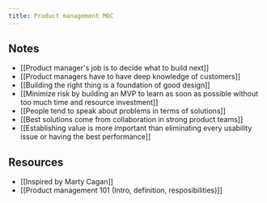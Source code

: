 ```yaml
---
title: Product management MOC
---
```


## Notes

- [[Product manager's job is to decide what to build next]]
- [[Product managers have to have deep knowledge of customers]]
- [[Building the right thing is a foundation of good design]]
- [[Minimize risk by building an MVP to learn as soon as possible without too much time and resource investment]]
- [[People tend to speak about problems in terms of solutions]]
- [[Best solutions come from collaboration in strong product teams]]
- [[Establishing value is more important than eliminating every usability issue or having the best performance]]

## Resources
- [[Inspired by Marty Cagan]]
- [[Product management 101 (Intro, definition, resposibilities)]]